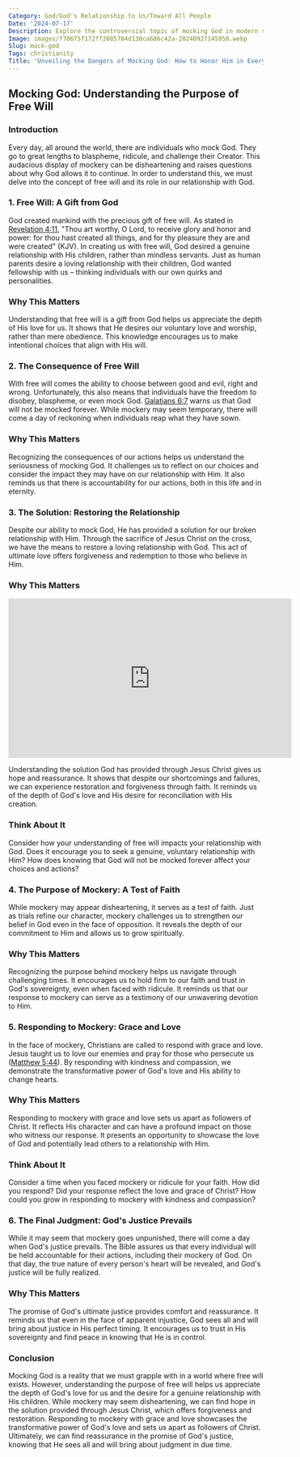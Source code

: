 ```yaml
---
Category: God/God's Relationship to Us/Toward All People
Date: '2024-07-17'
Description: Explore the controversial topic of mocking God in modern society. Delve into the implications, boundaries, and impact of such actions.
Image: images/f70675f172ff2085784d130ca606c42a-20240927145950.webp
Slug: mock-god
Tags: christianity
Title: 'Unveiling the Dangers of Mocking God: How to Honor Him in Every Aspect'
---
```


## Mocking God: Understanding the Purpose of Free Will

### Introduction

Every day, all around the world, there are individuals who mock God. They go to great lengths to blaspheme, ridicule, and challenge their Creator. This audacious display of mockery can be disheartening and raises questions about why God allows it to continue. In order to understand this, we must delve into the concept of free will and its role in our relationship with God.

### 1. Free Will: A Gift from God

God created mankind with the precious gift of free will. As stated in [Revelation 4:11](https://www.bibleref.com/Revelation/4/Revelation-4-11.html), "Thou art worthy, O Lord, to receive glory and honor and power: for thou hast created all things, and for thy pleasure they are and were created" (KJV). In creating us with free will, God desired a genuine relationship with His children, rather than mindless servants. Just as human parents desire a loving relationship with their children, God wanted fellowship with us – thinking individuals with our own quirks and personalities.

### Why This Matters

Understanding that free will is a gift from God helps us appreciate the depth of His love for us. It shows that He desires our voluntary love and worship, rather than mere obedience. This knowledge encourages us to make intentional choices that align with His will.

### 2. The Consequence of Free Will

With free will comes the ability to choose between good and evil, right and wrong. Unfortunately, this also means that individuals have the freedom to disobey, blaspheme, or even mock God. [Galatians 6:7](https://www.bibleref.com/Galatians/6/Galatians-6-7.html) warns us that God will not be mocked forever. While mockery may seem temporary, there will come a day of reckoning when individuals reap what they have sown.

### Why This Matters

Recognizing the consequences of our actions helps us understand the seriousness of mocking God. It challenges us to reflect on our choices and consider the impact they may have on our relationship with Him. It also reminds us that there is accountability for our actions, both in this life and in eternity.

### 3. The Solution: Restoring the Relationship

Despite our ability to mock God, He has provided a solution for our broken relationship with Him. Through the sacrifice of Jesus Christ on the cross, we have the means to restore a loving relationship with God. This act of ultimate love offers forgiveness and redemption to those who believe in Him.

### Why This Matters


<iframe width="560" height="315" src="https://www.youtube.com/embed/_eGuEloeetM" frameborder="0" allow="autoplay; encrypted-media" allowfullscreen></iframe>


Understanding the solution God has provided through Jesus Christ gives us hope and reassurance. It shows that despite our shortcomings and failures, we can experience restoration and forgiveness through faith. It reminds us of the depth of God's love and His desire for reconciliation with His creation.

### Think About It

Consider how your understanding of free will impacts your relationship with God. Does it encourage you to seek a genuine, voluntary relationship with Him? How does knowing that God will not be mocked forever affect your choices and actions?

### 4. The Purpose of Mockery: A Test of Faith

While mockery may appear disheartening, it serves as a test of faith. Just as trials refine our character, mockery challenges us to strengthen our belief in God even in the face of opposition. It reveals the depth of our commitment to Him and allows us to grow spiritually.

### Why This Matters

Recognizing the purpose behind mockery helps us navigate through challenging times. It encourages us to hold firm to our faith and trust in God's sovereignty, even when faced with ridicule. It reminds us that our response to mockery can serve as a testimony of our unwavering devotion to Him.

### 5. Responding to Mockery: Grace and Love

In the face of mockery, Christians are called to respond with grace and love. Jesus taught us to love our enemies and pray for those who persecute us ([Matthew 5:44](https://www.bibleref.com/Matthew/5/Matthew-5-44.html)). By responding with kindness and compassion, we demonstrate the transformative power of God's love and His ability to change hearts.

### Why This Matters

Responding to mockery with grace and love sets us apart as followers of Christ. It reflects His character and can have a profound impact on those who witness our response. It presents an opportunity to showcase the love of God and potentially lead others to a relationship with Him.

### Think About It

Consider a time when you faced mockery or ridicule for your faith. How did you respond? Did your response reflect the love and grace of Christ? How could you grow in responding to mockery with kindness and compassion?

### 6. The Final Judgment: God's Justice Prevails

While it may seem that mockery goes unpunished, there will come a day when God's justice prevails. The Bible assures us that every individual will be held accountable for their actions, including their mockery of God. On that day, the true nature of every person's heart will be revealed, and God's justice will be fully realized.

### Why This Matters

The promise of God's ultimate justice provides comfort and reassurance. It reminds us that even in the face of apparent injustice, God sees all and will bring about justice in His perfect timing. It encourages us to trust in His sovereignty and find peace in knowing that He is in control.

### Conclusion

Mocking God is a reality that we must grapple with in a world where free will exists. However, understanding the purpose of free will helps us appreciate the depth of God's love for us and the desire for a genuine relationship with His children. While mockery may seem disheartening, we can find hope in the solution provided through Jesus Christ, which offers forgiveness and restoration. Responding to mockery with grace and love showcases the transformative power of God's love and sets us apart as followers of Christ. Ultimately, we can find reassurance in the promise of God's justice, knowing that He sees all and will bring about judgment in due time.